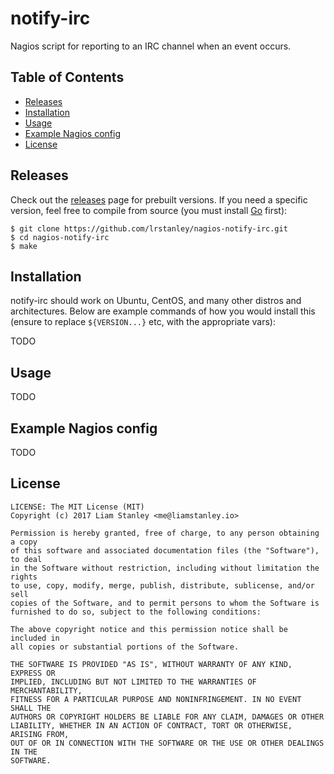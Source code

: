 # notify-irc

Nagios script for reporting to an IRC channel when an event occurs.

## Table of Contents
- [Releases](#releases)
- [Installation](#installation)
- [Usage](#usage)
- [Example Nagios config](#example-nagios-config)
- [License](#license)

## Releases

Check out the [releases](https://github.com/lrstanley/nagios-notify-irc/releases)
page for prebuilt versions. If you need a specific version, feel free to compile
from source (you must install [Go](https://golang.org/doc/install) first):

```
$ git clone https://github.com/lrstanley/nagios-notify-irc.git
$ cd nagios-notify-irc
$ make
```

## Installation

notify-irc should work on Ubuntu, CentOS, and many other distros and
architectures. Below are example commands of how you would install this
(ensure to replace `${VERSION...}` etc, with the appropriate vars):

TODO

## Usage

TODO

## Example Nagios config

TODO

## License

```
LICENSE: The MIT License (MIT)
Copyright (c) 2017 Liam Stanley <me@liamstanley.io>

Permission is hereby granted, free of charge, to any person obtaining a copy
of this software and associated documentation files (the "Software"), to deal
in the Software without restriction, including without limitation the rights
to use, copy, modify, merge, publish, distribute, sublicense, and/or sell
copies of the Software, and to permit persons to whom the Software is
furnished to do so, subject to the following conditions:

The above copyright notice and this permission notice shall be included in
all copies or substantial portions of the Software.

THE SOFTWARE IS PROVIDED "AS IS", WITHOUT WARRANTY OF ANY KIND, EXPRESS OR
IMPLIED, INCLUDING BUT NOT LIMITED TO THE WARRANTIES OF MERCHANTABILITY,
FITNESS FOR A PARTICULAR PURPOSE AND NONINFRINGEMENT. IN NO EVENT SHALL THE
AUTHORS OR COPYRIGHT HOLDERS BE LIABLE FOR ANY CLAIM, DAMAGES OR OTHER
LIABILITY, WHETHER IN AN ACTION OF CONTRACT, TORT OR OTHERWISE, ARISING FROM,
OUT OF OR IN CONNECTION WITH THE SOFTWARE OR THE USE OR OTHER DEALINGS IN THE
SOFTWARE.
```
